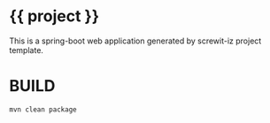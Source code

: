 # {{ project }}
This is a spring-boot web application generated by screwit-iz project template.


# BUILD

    mvn clean package
